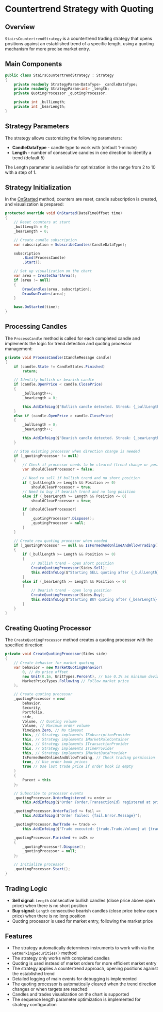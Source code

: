 # Countertrend Strategy with Quoting

## Overview

`StairsCountertrendStrategy` is a countertrend trading strategy that opens positions against an established trend of a specific length, using a quoting mechanism for more precise market entry.

## Main Components

```cs
public class StairsCountertrendStrategy : Strategy
{
    private readonly StrategyParam<DataType> _candleDataType;
    private readonly StrategyParam<int> _length;
    private QuotingProcessor _quotingProcessor;

    private int _bullLength;
    private int _bearLength;
}
```

## Strategy Parameters

The strategy allows customizing the following parameters:

- **CandleDataType** - candle type to work with (default 1-minute)
- **Length** - number of consecutive candles in one direction to identify a trend (default 5)

The Length parameter is available for optimization in the range from 2 to 10 with a step of 1.

## Strategy Initialization

In the [OnStarted](xref:StockSharp.Algo.Strategies.Strategy.OnStarted(System.DateTimeOffset)) method, counters are reset, candle subscription is created, and visualization is prepared:

```cs
protected override void OnStarted(DateTimeOffset time)
{
    // Reset counters at start
    _bullLength = 0;
    _bearLength = 0;

    // Create candle subscription
    var subscription = SubscribeCandles(CandleDataType);

    subscription
        .Bind(ProcessCandle)
        .Start();

    // Set up visualization on the chart
    var area = CreateChartArea();
    if (area != null)
    {
        DrawCandles(area, subscription);
        DrawOwnTrades(area);
    }

    base.OnStarted(time);
}
```

## Processing Candles

The `ProcessCandle` method is called for each completed candle and implements the logic for trend detection and quoting processor management:

```cs
private void ProcessCandle(ICandleMessage candle)
{
    if (candle.State != CandleStates.Finished)
        return;

    // Identify bullish or bearish candle
    if (candle.OpenPrice < candle.ClosePrice)
    {
        _bullLength++;
        _bearLength = 0;

        this.AddInfoLog($"Bullish candle detected. Streak: {_bullLength}");
    }
    else if (candle.OpenPrice > candle.ClosePrice)
    {
        _bullLength = 0;
        _bearLength++;

        this.AddInfoLog($"Bearish candle detected. Streak: {_bearLength}");
    }

    // Stop existing processor when direction change is needed
    if (_quotingProcessor != null)
    {
        // Check if processor needs to be cleared (trend change or position)
        var shouldClearProcessor = false;

        // Need to sell if bullish trend and no short position
        if (_bullLength >= Length && Position >= 0)
            shouldClearProcessor = true;
        // Need to buy if bearish trend and no long position
        else if (_bearLength >= Length && Position <= 0)
            shouldClearProcessor = true;

        if (shouldClearProcessor)
        {
            _quotingProcessor?.Dispose();
            _quotingProcessor = null;
        }
    }

    // Create new quoting processor when needed
    if (_quotingProcessor == null && IsFormedAndOnlineAndAllowTrading())
    {
        if (_bullLength >= Length && Position >= 0)
        {
            // Bullish trend - open short position
            CreateQuotingProcessor(Sides.Sell);
            this.AddInfoLog($"Starting SELL quoting after {_bullLength} bullish candles");
        }
        else if (_bearLength >= Length && Position <= 0)
        {
            // Bearish trend - open long position
            CreateQuotingProcessor(Sides.Buy);
            this.AddInfoLog($"Starting BUY quoting after {_bearLength} bearish candles");
        }
    }
}
```

## Creating Quoting Processor

The `CreateQuotingProcessor` method creates a quoting processor with the specified direction:

```cs
private void CreateQuotingProcessor(Sides side)
{
    // Create behavior for market quoting
    var behavior = new MarketQuotingBehavior(
        0, // No price offset
        new Unit(0.1m, UnitTypes.Percent), // Use 0.1% as minimum deviation
        MarketPriceTypes.Following // Follow market price
    );

    // Create quoting processor
    _quotingProcessor = new(
        behavior,
        Security,
        Portfolio,
        side,
        Volume, // Quoting volume
        Volume, // Maximum order volume
        TimeSpan.Zero, // No timeout
        this, // Strategy implements ISubscriptionProvider
        this, // Strategy implements IMarketRuleContainer
        this, // Strategy implements ITransactionProvider
        this, // Strategy implements ITimeProvider
        this, // Strategy implements IMarketDataProvider
        IsFormedAndOnlineAndAllowTrading, // Check trading permission
        true, // Use order book prices
        true // Use last trade price if order book is empty
    )
    {
        Parent = this
    };

    // Subscribe to processor events
    _quotingProcessor.OrderRegistered += order =>
        this.AddInfoLog($"Order {order.TransactionId} registered at price {order.Price}");

    _quotingProcessor.OrderFailed += fail =>
        this.AddInfoLog($"Order failed: {fail.Error.Message}");

    _quotingProcessor.OwnTrade += trade =>
        this.AddInfoLog($"Trade executed: {trade.Trade.Volume} at {trade.Trade.Price}");

    _quotingProcessor.Finished += isOk =>
    {
        _quotingProcessor?.Dispose();
        _quotingProcessor = null;
    };

    // Initialize processor
    _quotingProcessor.Start();
}
```

## Trading Logic

- **Sell signal**: `Length` consecutive bullish candles (close price above open price) when there is no short position
- **Buy signal**: `Length` consecutive bearish candles (close price below open price) when there is no long position
- Quoting processor is used for market entry, following the market price

## Features

- The strategy automatically determines instruments to work with via the `GetWorkingSecurities()` method
- The strategy only works with completed candles
- Quoting is used instead of market orders for more efficient market entry
- The strategy applies a countertrend approach, opening positions against the established trend
- Detailed logging of main events for debugging is implemented
- The quoting processor is automatically cleared when the trend direction changes or when targets are reached
- Candles and trades visualization on the chart is supported
- The sequence length parameter optimization is implemented for strategy configuration